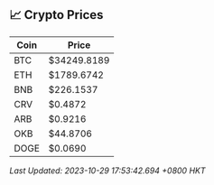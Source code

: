 ## 📈 Crypto Prices

| Coin | Price |
| ---- | ----- |
| BTC | $34249.8189 |
| ETH | $1789.6742 |
| BNB | $226.1537 |
| CRV | $0.4872 |
| ARB | $0.9216 |
| OKB | $44.8706 |
| DOGE | $0.0690 |

_Last Updated: 2023-10-29 17:53:42.694 +0800 HKT_